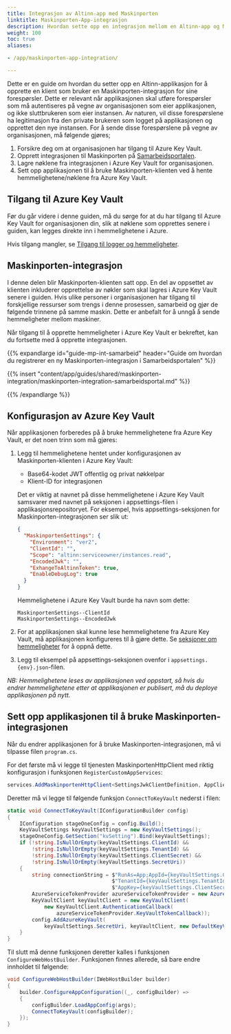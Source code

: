 ```yaml
---
title: Integrasjon av Altinn-app med Maskinporten
linktitle: Maskinporten-App-integrasjon
description: Hvordan sette opp en integrasjon mellom en Altinn-app og Maskinporten.
weight: 100
toc: true
aliases:

- /app/maskinporten-app-integration/

---
```


Dette er en guide om hvordan du setter opp en Altinn-applikasjon for å opprette en klient som bruker en
Maskinporten-integrasjon for
sine forespørsler. Dette er relevant når applikasjonen skal utføre forespørsler som må
autentiseres på vegne av organisasjonen som eier applikasjonen, og ikke sluttbrukeren som eier instansen. Av naturen,
vil disse forespørslene ha legitimasjon fra den private brukeren som logget på applikasjonen og opprettet den nye
instansen. For å sende disse forespørslene på vegne av organisasjonen, må følgende gjøres;

1. Forsikre deg om at organisasjonen har tilgang til Azure Key Vault.
2. Opprett integrasjonen til Maskinporten
   på [Samarbeidsportalen](https://samarbeid.digdir.no/).
3. Lagre nøklene fra integrasjonen i Azure Key Vault for
   organisasjonen.
4. Sett opp applikasjonen til å bruke Maskinporten-klienten ved å hente hemmelighetene/nøklene fra Azure Key Vault.

## Tilgang til Azure Key Vault

Før du går videre i denne guiden, må du sørge for at du har tilgang
til Azure Key Vault for organisasjonen din, slik at nøklene
som opprettes senere i guiden, kan legges direkte inn i
hemmelighetene i Azure.

Hvis tilgang mangler, se [Tilgang til logger og hemmeligheter](/nb/altinn-studio/guides/access-management/apps).

## Maskinporten-integrasjon

I denne delen blir Maskinporten-klienten satt opp. En del av oppsettet av klienten inkluderer opprettelse av nøkler som
skal lagres i Azure Key Vault senere i guiden. Hvis ulike personer i organisasjonen har tilgang til
forskjellige ressurser som trengs i denne prosessen, samarbeid og gjør de følgende trinnene på samme maskin. Dette er
anbefalt for å unngå å sende hemmeligheter mellom maskiner.

Når tilgang til å opprette hemmeligheter i Azure Key Vault er bekreftet, kan du fortsette med å opprette integrasjonen.

{{% expandlarge id="guide-mp-int-samarbeid" header="Guide om hvordan du registrerer en ny Maskinporten-integrasjon i Samarbeidsportalen" %}}

{{% insert "content/app/guides/shared/maskinporten-integration/maskinporten-integration-samarbeidsportal.md" %}}

{{% /expandlarge %}}

## Konfigurasjon av Azure Key Vault

Når applikasjonen forberedes på å bruke hemmelighetene fra Azure Key Vault, er det noen trinn som må gjøres:

1. Legg til hemmelighetene hentet under konfigurasjonen av Maskinporten-klienten i Azure Key Vault:
    - Base64-kodet JWT offentlig og privat nøkkelpar
    - Klient-ID for integrasjonen

   Det er viktig at navnet på disse hemmelighetene i Azure Key Vault samsvarer
   med navnet på seksjonen i appsettings-filen i
   applikasjonsrepositoryet. For eksempel, hvis appsettings-seksjonen for
   Maskinporten-integrasjonen ser slik ut:

   ```json
   {
     "MaskinportenSettings": {
       "Environment": "ver2",
       "ClientId": "",
       "Scope": "altinn:serviceowner/instances.read",
       "EncodedJwk": "",
       "ExhangeToAltinnToken": true,
       "EnableDebugLog": true
     }
   }
   ```

   Hemmelighetene i Azure Key Vault burde ha navn som dette:

   ```
   MaskinportenSettings--ClientId
   MaskinportenSettings--EncodedJwk
   ```

2. For at applikasjonen skal kunne lese hemmelighetene fra
   Azure Key Vault, må applikasjonen konfigureres til
   å gjøre dette. Se
   [seksjoner om hemmeligheter](../../development/configuration/secrets)
   for å oppnå dette.
3. Legg til eksempel på appsettings-seksjonen
   ovenfor i `appsettings.{env}.json`-filen.

_NB: Hemmelighetene leses av applikasjonen ved oppstart, så
hvis du endrer hemmelighetene etter at applikasjonen er publisert, må du
deploye applikasjonen på nytt._

## Sett opp applikasjonen til å bruke Maskinporten-integrasjonen

Når du endrer applikasjonen for å bruke Maskinporten-integrasjonen, må vi tilpasse filen `program.cs`.

For det første må vi legge til tjenesten MaskinportenHttpClient
med riktig konfigurasjon i funksjonen `RegisterCustomAppServices`:

```csharp
services.AddMaskinportenHttpClient<SettingsJwkClientDefinition, AppClient>(config.GetSection("MaskinportenSettings"));
```

Deretter må vi legge til følgende funksjon `ConnectToKeyVault` nederst i filen:

```csharp
static void ConnectToKeyVault(IConfigurationBuilder config)
{
    IConfiguration stageOneConfig = config.Build();
    KeyVaultSettings keyVaultSettings = new KeyVaultSettings();
    stageOneConfig.GetSection("kvSetting").Bind(keyVaultSettings);
    if (!string.IsNullOrEmpty(keyVaultSettings.ClientId) &&
        !string.IsNullOrEmpty(keyVaultSettings.TenantId) &&
        !string.IsNullOrEmpty(keyVaultSettings.ClientSecret) &&
        !string.IsNullOrEmpty(keyVaultSettings.SecretUri))
    {
        string connectionString = $"RunAs=App;AppId={keyVaultSettings.ClientId};" +
                                  $"TenantId={keyVaultSettings.TenantId};" +
                                  $"AppKey={keyVaultSettings.ClientSecret}";
        AzureServiceTokenProvider azureServiceTokenProvider = new AzureServiceTokenProvider(connectionString);
        KeyVaultClient keyVaultClient = new KeyVaultClient(
            new KeyVaultClient.AuthenticationCallback(
                azureServiceTokenProvider.KeyVaultTokenCallback));
        config.AddAzureKeyVault(
            keyVaultSettings.SecretUri, keyVaultClient, new DefaultKeyVaultSecretManager());
    }
}
```

Til slutt må denne funksjonen deretter kalles i
funksjonen `ConfigureWebHostBuilder`. Funksjonen finnes allerede,
så bare endre innholdet til følgende:

```csharp
void ConfigureWebHostBuilder(IWebHostBuilder builder)
{
    builder.ConfigureAppConfiguration((_, configBuilder) =>
    {
        configBuilder.LoadAppConfig(args);
        ConnectToKeyVault(configBuilder);
    });
}
```